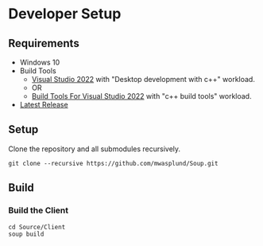 # Developer Setup

## Requirements
* Windows 10
* Build Tools
  * [Visual Studio 2022](https://visualstudio.microsoft.com/downloads/) with "Desktop development with c++" workload.
  * OR
  * [Build Tools For Visual Studio 2022](https://visualstudio.microsoft.com/downloads/#build-tools-for-visual-studio-2022) with "c++ build tools" workload.
* [Latest Release](https://github.com/SoupBuild/Soup/releases)

## Setup
Clone the repository and all submodules recursively.

```
git clone --recursive https://github.com/mwasplund/Soup.git
```

## Build

### Build the Client
```
cd Source/Client
soup build
```
